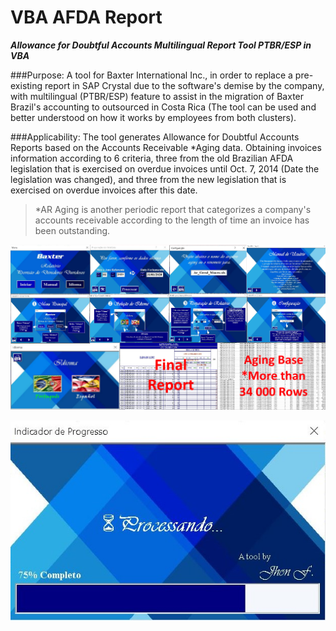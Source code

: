 # VBA AFDA Report

**_Allowance for Doubtful Accounts Multilingual Report Tool PTBR/ESP in VBA_**

###Purpose:
A tool for Baxter International Inc., in order to replace a pre-existing report in SAP Crystal due to the software's demise by the company, with multilingual (PTBR/ESP) feature to assist in the migration of Baxter Brazil's accounting to outsourced in Costa Rica (The tool can be used and better understood on how it works by employees from both clusters).

###Applicability:
The tool generates Allowance for Doubtful Accounts Reports based on the Accounts Receivable *Aging data. Obtaining invoices information according to 6 criteria, three from the old Brazilian AFDA legislation that is exercised on overdue invoices until Oct. 7, 2014 (Date the legislation was changed), and three from the new legislation that is exercised on overdue invoices after this date.
>*AR Aging is another periodic report that categorizes a company's accounts receivable according to the length of time an invoice has been outstanding.

<img src="figures/repository-open-graph.png">
</p>

<p align="center"> 
<img src="figures/Processando.JPG">
</p>
